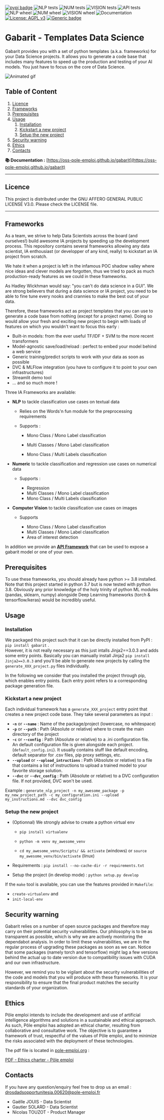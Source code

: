 [![pypi badge](https://img.shields.io/pypi/v/gabarit.svg)](https://pypi.python.org/pypi/gabarit)
![NLP tests](https://github.com/OSS-Pole-Emploi/gabarit/actions/workflows/nlp_build_tests.yaml/badge.svg)
![NUM tests](https://github.com/OSS-Pole-Emploi/gabarit/actions/workflows/num_build_tests.yaml/badge.svg)
![VISION tests](https://github.com/OSS-Pole-Emploi/gabarit/actions/workflows/vision_build_tests.yaml/badge.svg)
![API tests](https://github.com/OSS-Pole-Emploi/gabarit/actions/workflows/api_build_tests.yaml/badge.svg)
![NLP wheel](https://github.com/OSS-Pole-Emploi/gabarit/actions/workflows/nlp_wheel.yaml/badge.svg)
![NUM wheel](https://github.com/OSS-Pole-Emploi/gabarit/actions/workflows/num_wheel.yaml/badge.svg)
![VISION wheel](https://github.com/OSS-Pole-Emploi/gabarit/actions/workflows/vision_wheel.yaml/badge.svg)
![Documentation](https://github.com/OSS-Pole-Emploi/gabarit/actions/workflows/docs.yaml/badge.svg)
[![License: AGPL v3](https://img.shields.io/badge/License-AGPL%20v3-blue.svg)](https://www.gnu.org/licenses/agpl-3.0)
[![Generic badge](https://img.shields.io/badge/python-3.8|3.9|3.10-blue.svg)](https://shields.io/)


# Gabarit - Templates Data Science

Gabarit provides you with a set of python templates (a.k.a. frameworks) for your Data Science projects. It allows you to generate a code base that includes many features to speed up the production and testing of your AI models. You just have to focus on the core of Data Science.

![Animated gif](https://qgahwbtxikhdqmorproz.supabase.co/storage/v1/object/public/public/gabarit_right_optim.gif)

## Table of Content <!-- omit in toc -->
1. [Licence](#licence)
2. [Frameworks](#frameworks)
3. [Prerequisites](#prerequisites)
4. [Usage](#usage)
	1. [Installation](#installation)
	2. [Kickstart a new project](#kickstart-a-new-project)
	3. [Setup the new project](#setup-the-new-project)
5. [Security warning](#security-warning)
6. [Ethics](#ethics)
7. [Contacts](#contacts)

**📚 Documentation :** [https://oss-pole-emploi.github.io/gabarit](https://oss-pole-emploi.github.io/gabarit) <!-- omit in toc -->

---

## Licence

This project is distributed under the GNU AFFERO GENERAL PUBLIC LICENSE V3.0. Please check the LICENSE file.

---

## Frameworks

As a team, we strive to help Data Scientists across the board (and ourselves!) build awesome IA projects by speeding up the development process. This repository contains several frameworks allowing any data scientist, IA enthousiast (or developper of any kind, really) to kickstart an IA project from scratch.  

We hate it when a project is left in the infamous POC shadow valley where nice ideas and clever models are forgotten, thus we tried to pack as much production-ready features as we could in these frameworks.  

As Hadley Wickhman would say: "you can't do data science in a GUI". We are strong believers that during a data science or IA project, you need to be able to fine tune every nooks and crannies to make the best out of your data.  

Therefore, these frameworks act as project templates that you can use to generate a code base from nothing (except for a project name). Doing so would allow your fresh and exciting new project to begin with loads of features on which you wouldn't want to focus this early :
- Built-in models: from the ever useful TF/IDF + SVM to the more recent transformers
- Model-agnostic save/load/reload : perfect to embed your model behind a web service
- Generic training/predict scripts to work with your data as soon as possible
- DVC & MLFlow integration (you have to configure it to point to your own infrastructures)
- Streamlit demo tool
- ... and so much more !

Three IA Frameworks are available:

- **NLP** to tackle classification use cases on textual data

	-	Relies on the Words'n fun module for the preprocessing requirements

	-   Supports :

		- Mono Class / Mono Label classification

		- Multi Classes / Mono Label classification

		- Mono Class / Multi Labels classification


- **Numeric** to tackle classification and regression use cases on numerical data

	- Supports :

		- Regression
		- Multi Classes / Mono Label classification
		- Mono Class / Multi Labels classification


- **Computer Vision** to tackle classification use cases on images

	- Supports

		- Mono Class / Mono Label classification
		- Multi Classes / Mono Label classification
		- Area of interest detection

In addition we provide an [**API Framework**](/gabarit/template_api) that can be used to expose a gabarit model or one of your own.

## Prerequisites

To use these frameworks, you should already have python >= 3.8 installed. Note that this project started in python 3.7 but is now tested with python 3.8.
Obviously any prior knowledge of the holy trinity of python ML modules (pandas, sklearn, numpy) alongside Deep Learning frameworks (torch & tensorflow/keras) would be incredibly useful.


## Usage


### Installation

We packaged this project such that it can be directly installed from PyPI : `pip install gabarit` .  
However, it is not really necessary as this just intalls Jinja2==3.0.3 and adds some entry points. Basically you can manually install Jinja2 `pip install Jinja2==3.0.3` and you'll be able to generate new projects by calling the `generate_XXX_project.py` files individually.  

In the following we consider that you installed the project through pip, which enables entry points. Each entry point refers to a corresponding package generation file.


### Kickstart a new project

Each individual framework has a `generate_XXX_project` entry point that creates a new project code base.
They take several parameters as input :

- **`-n`** or **`--name`** : Name of the package/project (lowercase, no whitespace)
- **`-p`** or **`--path`** : Path (Absolute or relative) where to create the main directory of the project
- **`-c`** or **`--config`** : Path (Absolute or relative) to a .ini configuration file.  
	An default configuration file is given alongside each project. (`default_config.ini`).
	It usually contains stuff like default encoding, default separator for .csv files, pip proxy settings, etc.
- **`--upload`** or **`--upload_intructions`** : Path (Absolute or relative) to a file that contains a list of instructions to upload a trained model to your favorite storage solution.
- **`--dvc`** or **`--dvc_config`** : Path (Absolute or relative) to a DVC configuration file. If not provided, DVC won't be used.


Example : `generate_nlp_project -n my_awesome_package -p my_new_project_path -c my_configuration.ini --upload my_instructions.md --dvc dvc_config`


### Setup the new project

- (Optionnal) We strongly advise to create a python virtual env

	- `pip install virtualenv`

	- `python -m venv my_awesome_venv`

	- `cd my_awesome_venv/Scripts/ && activate` (windows) or `source my_awesome_venv/bin/activate` (linux)

- Requirements : `pip install --no-cache-dir -r requirements.txt`

- Setup the project (in develop mode) : `python setup.py develop`


If the `make` tool is available, you can use the features provided in `Makefile`:

- `create-virtualenv`
and
- `init-local-env`



## Security warning
Gabarit relies on a number of open source packages and therefore may carry on their potential security vulnerabilities. Our philosophy is to be as transparent as possible, which is why we are actively monitoring the dependabot analysis. In order to limit these vulnerabilities, we are in the regular process of upgrading these packages as soon as we can.
Notice that some packages (namely torch and tensorflow) might lag a few versions behind the actual up to date version due to compatibility issues with CUDA and our own infrastructure.

However, we remind you to be vigilant about the security vulnerabilities of the code and models that you will produce with these frameworks. It is your responsibility to ensure that the final product matches the security standards of your organization.

## Ethics
Pôle emploi intends to include the development and use of artificial intelligence algorithms and solutions in a sustainable and ethical approach. As such, Pôle emploi has adopted an ethical charter, resulting from collaborative and consultative work. The objective is to guarantee a framework of trust, respectful of the values of Pôle emploi, and to minimize the risks associated with the deployment of these technologies.

The pdf file is located in [pole-emploi.org](https://www.pole-emploi.org/accueil/communiques/pole-emploi-se-dote-dune-charte-pour-une-utilisation-ethique-de-lintelligence-artificielle.html?type=article) :

[PDF - Ethics charter - Pôle emploi](https://www.pole-emploi.org/files/live/sites/peorg/files/images/Communiqu%c3%a9%20de%20presse/Charte%20de%20p%c3%b4le%20emploi%20pour%20une%20Intelligence%20Artificielle%20%c3%a9....pdf)

## Contacts

If you have any question/enquiry feel free to drop us an email : drosdadsopportunitesia.00620@pole-emploi.fr

- Gaëlle JOUIS   - Data Scientist
- Gautier SOLARD - Data Scientist
- Nicolas TOUZOT - Product Manager
